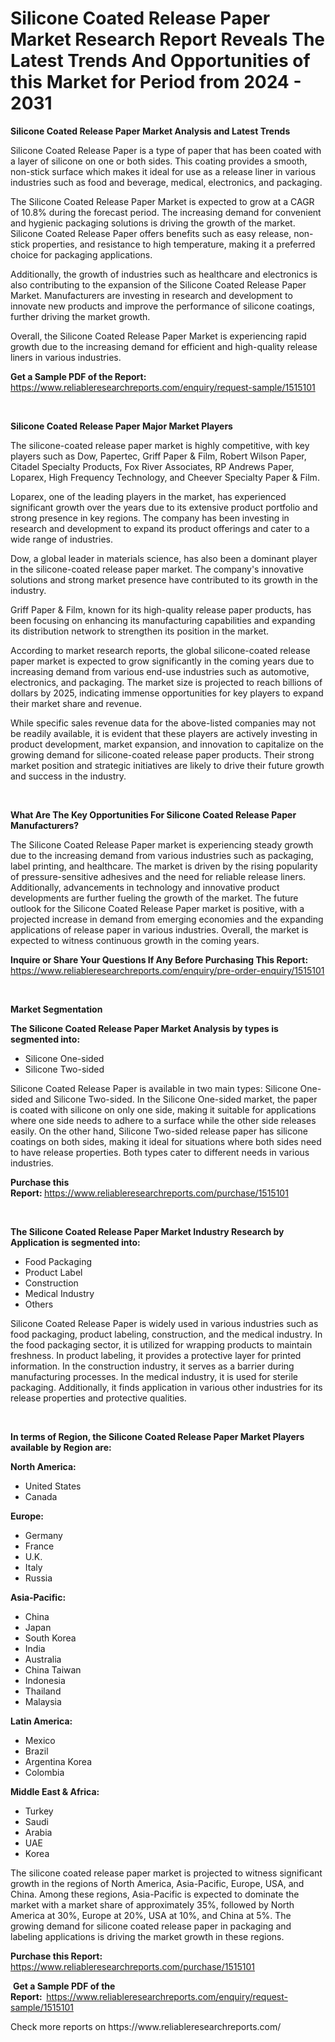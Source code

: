 <p><h1>Silicone Coated Release Paper Market Research Report Reveals The Latest Trends And Opportunities of this Market for Period from 2024 - 2031</h1></p><p><strong>Silicone Coated Release Paper Market Analysis and Latest Trends</strong></p>
<p><p>Silicone Coated Release Paper is a type of paper that has been coated with a layer of silicone on one or both sides. This coating provides a smooth, non-stick surface which makes it ideal for use as a release liner in various industries such as food and beverage, medical, electronics, and packaging.</p><p>The Silicone Coated Release Paper Market is expected to grow at a CAGR of 10.8% during the forecast period. The increasing demand for convenient and hygienic packaging solutions is driving the growth of the market. Silicone Coated Release Paper offers benefits such as easy release, non-stick properties, and resistance to high temperature, making it a preferred choice for packaging applications.</p><p>Additionally, the growth of industries such as healthcare and electronics is also contributing to the expansion of the Silicone Coated Release Paper Market. Manufacturers are investing in research and development to innovate new products and improve the performance of silicone coatings, further driving the market growth.</p><p>Overall, the Silicone Coated Release Paper Market is experiencing rapid growth due to the increasing demand for efficient and high-quality release liners in various industries.</p></p>
<p><strong>Get a Sample PDF of the Report:&nbsp;</strong> <a href="https://www.reliableresearchreports.com/enquiry/request-sample/1515101">https://www.reliableresearchreports.com/enquiry/request-sample/1515101</a></p>
<p>&nbsp;</p>
<p><strong>Silicone Coated Release Paper Major Market Players</strong></p>
<p><p>The silicone-coated release paper market is highly competitive, with key players such as Dow, Papertec, Griff Paper & Film, Robert Wilson Paper, Citadel Specialty Products, Fox River Associates, RP Andrews Paper, Loparex, High Frequency Technology, and Cheever Specialty Paper & Film. </p><p>Loparex, one of the leading players in the market, has experienced significant growth over the years due to its extensive product portfolio and strong presence in key regions. The company has been investing in research and development to expand its product offerings and cater to a wide range of industries.</p><p>Dow, a global leader in materials science, has also been a dominant player in the silicone-coated release paper market. The company's innovative solutions and strong market presence have contributed to its growth in the industry.</p><p>Griff Paper & Film, known for its high-quality release paper products, has been focusing on enhancing its manufacturing capabilities and expanding its distribution network to strengthen its position in the market.</p><p>According to market research reports, the global silicone-coated release paper market is expected to grow significantly in the coming years due to increasing demand from various end-use industries such as automotive, electronics, and packaging. The market size is projected to reach billions of dollars by 2025, indicating immense opportunities for key players to expand their market share and revenue.</p><p>While specific sales revenue data for the above-listed companies may not be readily available, it is evident that these players are actively investing in product development, market expansion, and innovation to capitalize on the growing demand for silicone-coated release paper products. Their strong market position and strategic initiatives are likely to drive their future growth and success in the industry.</p></p>
<p>&nbsp;</p>
<p><strong>What Are The Key Opportunities For Silicone Coated Release Paper Manufacturers?</strong></p>
<p><p>The Silicone Coated Release Paper market is experiencing steady growth due to the increasing demand from various industries such as packaging, label printing, and healthcare. The market is driven by the rising popularity of pressure-sensitive adhesives and the need for reliable release liners. Additionally, advancements in technology and innovative product developments are further fueling the growth of the market. The future outlook for the Silicone Coated Release Paper market is positive, with a projected increase in demand from emerging economies and the expanding applications of release paper in various industries. Overall, the market is expected to witness continuous growth in the coming years.</p></p>
<p><strong>Inquire or Share Your Questions If Any Before Purchasing This Report:</strong> <a href="https://www.reliableresearchreports.com/enquiry/pre-order-enquiry/1515101">https://www.reliableresearchreports.com/enquiry/pre-order-enquiry/1515101</a></p>
<p>&nbsp;</p>
<p><strong>Market Segmentation</strong></p>
<p><strong>The Silicone Coated Release Paper Market Analysis by types is segmented into:</strong></p>
<p><ul><li>Silicone One-sided</li><li>Silicone Two-sided</li></ul></p>
<p><p>Silicone Coated Release Paper is available in two main types: Silicone One-sided and Silicone Two-sided. In the Silicone One-sided market, the paper is coated with silicone on only one side, making it suitable for applications where one side needs to adhere to a surface while the other side releases easily. On the other hand, Silicone Two-sided release paper has silicone coatings on both sides, making it ideal for situations where both sides need to have release properties. Both types cater to different needs in various industries.</p></p>
<p><strong>Purchase this Report:&nbsp;</strong><a href="https://www.reliableresearchreports.com/purchase/1515101">https://www.reliableresearchreports.com/purchase/1515101</a></p>
<p>&nbsp;</p>
<p><strong>The Silicone Coated Release Paper Market Industry Research by Application is segmented into:</strong></p>
<p><ul><li>Food Packaging</li><li>Product Label</li><li>Construction</li><li>Medical Industry</li><li>Others</li></ul></p>
<p><p>Silicone Coated Release Paper is widely used in various industries such as food packaging, product labeling, construction, and the medical industry. In the food packaging sector, it is utilized for wrapping products to maintain freshness. In product labeling, it provides a protective layer for printed information. In the construction industry, it serves as a barrier during manufacturing processes. In the medical industry, it is used for sterile packaging. Additionally, it finds application in various other industries for its release properties and protective qualities.</p></p>
<p>&nbsp;</p>
<p><strong>In terms of Region, the Silicone Coated Release Paper Market Players available by Region are:</strong></p>
<p>
    <p> <strong> North America: </strong>
        <ul>
            <li>United States</li>
            <li>Canada</li>
        </ul>
        </p> 
    <p> <strong> Europe: </strong>
        <ul>
            <li>Germany</li>
            <li>France</li>
            <li>U.K.</li>
            <li>Italy</li>
            <li>Russia</li>
        </ul>
        </p> 
    <p> <strong> Asia-Pacific: </strong>
        <ul>
            <li>China</li>
            <li>Japan</li>
            <li>South Korea</li>
            <li>India</li>
            <li>Australia</li>
            <li>China Taiwan</li>
            <li>Indonesia</li>
            <li>Thailand</li>
            <li>Malaysia</li>
        </ul>
        </p> 
    <p> <strong> Latin America: </strong>
        <ul>
            <li>Mexico</li>
            <li>Brazil</li>
            <li>Argentina Korea</li>
            <li>Colombia</li>
        </ul>
        </p> 
    <p> <strong> Middle East & Africa: </strong>
        <ul>
            <li>Turkey</li>
            <li>Saudi</li>
            <li>Arabia</li>
            <li>UAE</li>
            <li>Korea</li>
        </ul>
    </p>
    </p>
<p><p>The silicone coated release paper market is projected to witness significant growth in the regions of North America, Asia-Pacific, Europe, USA, and China. Among these regions, Asia-Pacific is expected to dominate the market with a market share of approximately 35%, followed by North America at 30%, Europe at 20%, USA at 10%, and China at 5%. The growing demand for silicone coated release paper in packaging and labeling applications is driving the market growth in these regions.</p></p>
<p><strong>Purchase this Report: </strong><a href="https://www.reliableresearchreports.com/purchase/1515101">https://www.reliableresearchreports.com/purchase/1515101</a></p>
<p>&nbsp;<strong>Get a Sample PDF of the Report:&nbsp;&nbsp;</strong><a href="https://www.reliableresearchreports.com/enquiry/request-sample/1515101">https://www.reliableresearchreports.com/enquiry/request-sample/1515101</a></p>
<p><strong></strong></p>
<p>Check more reports on https://www.reliableresearchreports.com/</p>